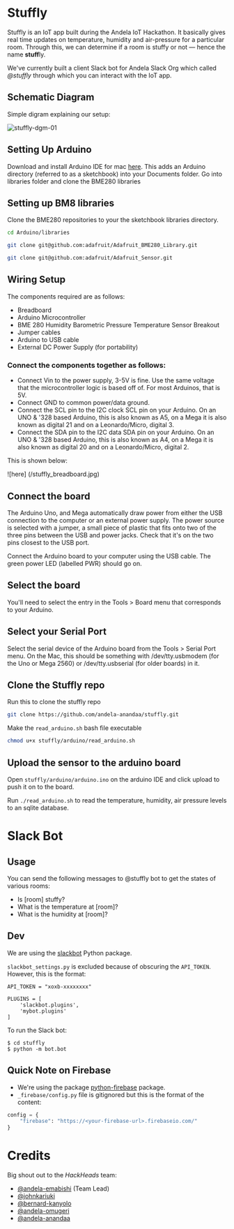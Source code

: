 # Stuffly
Stuffly is an IoT app built during the Andela IoT Hackathon. It basically gives real time updates on temperature, humidity and air-pressure for a particular room. Through this, we can determine if a room is stuffy or not &mdash; hence the name **stuff**ly.

We've currently built a client Slack bot for Andela Slack Org which called _@stuffly_ through which you can interact with the IoT app.

## Schematic Diagram

Simple digram explaining our setup:

![stuffly-dgm-01](https://cloud.githubusercontent.com/assets/13568167/17643990/5cee937c-6183-11e6-8523-45bae93f9180.png)

## Setting Up Arduino

Download and install Arduino IDE for mac [here](https://www.arduino.cc/en/Main/Software).
This adds an Arduino directory (referred to as a sketchbook) into your Documents folder.
Go into libraries folder and clone the BME280 libraries

## Setting up BM8 libraries

Clone the BME280 repositories to your the sketchbook libraries directory.

```bash
cd Arduino/libraries

git clone git@github.com:adafruit/Adafruit_BME280_Library.git

git clone git@github.com:adafruit/Adafruit_Sensor.git
```

## Wiring Setup

The components required are as follows:
* Breadboard
* Arduino Microcontroller
* BME 280 Humidity Barometric Pressure Temperature Sensor Breakout
* Jumper cables
* Arduino to USB cable
* External DC Power Supply (for portability)

### Connect the components together as follows:

* Connect Vin to the power supply, 3-5V is fine. Use the same voltage that the microcontroller logic is based off of. For most Arduinos, that is 5V.
* Connect GND to common power/data ground.
* Connect the SCL pin to the I2C clock SCL pin on your Arduino. On an UNO & '328 based Arduino, this is also known as A5, on a Mega it is also known as digital 21 and on a Leonardo/Micro, digital 3.
* Connect the SDA pin to the I2C data SDA pin on your Arduino. On an UNO & '328 based Arduino, this is also known as A4, on a Mega it is also known as digital 20 and on a Leonardo/Micro, digital 2.


This is shown below:

![here] (/stuffly_breadboard.jpg)


## Connect the board

The Arduino Uno, and Mega automatically draw power from either the USB connection to the computer or an external power supply. The power source is selected with a jumper, a small piece of plastic that fits onto two of the three pins between the USB and power jacks. Check that it's on the two pins closest to the USB port.

Connect the Arduino board to your computer using the USB cable. The green power LED (labelled PWR) should go on.

## Select the board
You'll need to select the entry in the Tools > Board menu that corresponds to your Arduino.

## Select your Serial Port

Select the serial device of the Arduino board from the Tools > Serial Port menu. On the Mac, this should be something with /dev/tty.usbmodem (for the Uno or Mega 2560) or /dev/tty.usbserial (for older boards) in it.

## Clone the Stuffly repo

Run this to clone the stuffly repo

```bash
git clone https://github.com/andela-anandaa/stuffly.git
```

Make the `read_arduino.sh` bash file executable
```bash
chmod u+x stuffly/arduino/read_arduino.sh
```

## Upload the sensor to the arduino board
Open `stuffly/arduino/arduino.ino` on the arduino IDE and click upload to push it on to the board.

Run `./read_arduino.sh` to read the temperature, humidity, air pressure levels to an sqlite database.


# Slack Bot

## Usage
You can send the following messages to @stuffly bot to get the states of various rooms:

- Is [room] stuffy?
- What is the temperature at [room]?
- What is the humidity at [room]?



## Dev
We are using the [slackbot](https://github.com/lins05/slackbot) Python package.

`slackbot_settings.py` is excluded because of obscuring the `API_TOKEN`. However, this is the format:

```
API_TOKEN = "xoxb-xxxxxxxx"

PLUGINS = [
    'slackbot.plugins',
    'mybot.plugins'
]
```

To run the Slack bot:
```
$ cd stuffly
$ python -m bot.bot
```

## Quick Note on Firebase
- We're using the package [python-firebase](https://pypi.python.org/pypi/python-firebase/1.2) package.
- `_firebase/config.py` file is gitignored but this is the format of the content:
```python
config = {
    "firebase": "https://<your-firebase-url>.firebaseio.com/"
}
```


# Credits
Big shout out to the _HackHeads_ team:

- [@andela-emabishi](https://github.com/andela-emabishi) (Team Lead)
- [@johnkariuki](https://github.com/johnkariuki)
- [@bernard-kanyolo](https://github.com/bernard-kanyolo)
- [@andela-omugeri](https://github.com/andela-omugeri)
- [@andela-anandaa](https://github.com/andela-anandaa)
